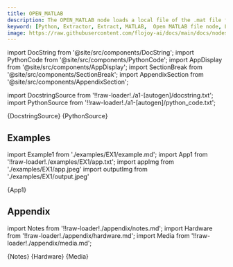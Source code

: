 ```yaml
---
title: OPEN_MATLAB
description: The OPEN_MATLAB node loads a local file of the .mat file format. Note that if multiple tabs of data are used, the number of rows must match in order to stack the arrays.
keyword: [Python, Extractor, Extract, MATLAB,  Open MATLAB file node, Load data from MATLAB files, MATLAB data loading, Flojoy Local File Loaders, Python MATLAB file handling, Data import from MATLAB, Local data processing with MATLAB, Python MATLAB loader, Efficient MATLAB data access, Data loading with Flojoy]
image: https://raw.githubusercontent.com/flojoy-ai/docs/main/docs/nodes/LOADERS/LOCAL_FILE_SYSTEM/LOCAL_FILE/examples/EX1/output.jpeg
---
```


[//]: # (Custom component imports)

import DocString from '@site/src/components/DocString';
import PythonCode from '@site/src/components/PythonCode';
import AppDisplay from '@site/src/components/AppDisplay';
import SectionBreak from '@site/src/components/SectionBreak';
import AppendixSection from '@site/src/components/AppendixSection';

[//]: # (Docstring)

import DocstringSource from '!!raw-loader!./a1-[autogen]/docstring.txt';
import PythonSource from '!!raw-loader!./a1-[autogen]/python_code.txt';

<DocString>{DocstringSource}</DocString>
<PythonCode GLink='LOADERS/LOCAL_FILE_SYSTEM/OPEN_MATLAB/OPEN_MATLAB.py'>{PythonSource}</PythonCode>

<SectionBreak />

[//]: # (Examples)

## Examples

import Example1 from './examples/EX1/example.md';
import App1 from '!!raw-loader!./examples/EX1/app.txt';
import appImg from './examples/EX1/app.jpeg'
import outputImg from './examples/EX1/output.jpeg'

<AppDisplay 
    nodeLabel='OPEN_MATLAB'
    appImg={appImg}
    outputImg={outputImg}
    >
    {App1}
</AppDisplay>

<Example1 />

<SectionBreak />

[//]: # (Appendix)

## Appendix

import Notes from '!!raw-loader!./appendix/notes.md';
import Hardware from '!!raw-loader!./appendix/hardware.md';
import Media from '!!raw-loader!./appendix/media.md';

<AppendixSection index={0} folderPath='nodes/LOADERS/LOCAL_FILE_SYSTEM/OPEN_MATLAB/appendix/'>{Notes}</AppendixSection>
<AppendixSection index={1} folderPath='nodes/LOADERS/LOCAL_FILE_SYSTEM/OPEN_MATLAB/appendix/'>{Hardware}</AppendixSection>
<AppendixSection index={2} folderPath='nodes/LOADERS/LOCAL_FILE_SYSTEM/OPEN_MATLAB/appendix/'>{Media}</AppendixSection>